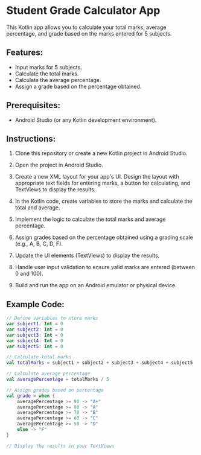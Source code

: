 # Student Grade Calculator App

This Kotlin app allows you to calculate your total marks, average percentage, and grade based on the marks entered for 5 subjects.

## Features:
- Input marks for 5 subjects.
- Calculate the total marks.
- Calculate the average percentage.
- Assign a grade based on the percentage obtained.

## Prerequisites:
- Android Studio (or any Kotlin development environment).

## Instructions:
1. Clone this repository or create a new Kotlin project in Android Studio.

2. Open the project in Android Studio.

3. Create a new XML layout for your app's UI. Design the layout with appropriate text fields for entering marks, a button for calculating, and TextViews to display the results.

4. In the Kotlin code, create variables to store the marks and calculate the total and average.

5. Implement the logic to calculate the total marks and average percentage.

6. Assign grades based on the percentage obtained using a grading scale (e.g., A, B, C, D, F).

7. Update the UI elements (TextViews) to display the results.

8. Handle user input validation to ensure valid marks are entered (between 0 and 100).

9. Build and run the app on an Android emulator or physical device.

## Example Code:
```kotlin
// Define variables to store marks
var subject1: Int = 0
var subject2: Int = 0
var subject3: Int = 0
var subject4: Int = 0
var subject5: Int = 0

// Calculate total marks
val totalMarks = subject1 + subject2 + subject3 + subject4 + subject5

// Calculate average percentage
val averagePercentage = totalMarks / 5

// Assign grades based on percentage
val grade = when {
    averagePercentage >= 90 -> "A+"
    averagePercentage >= 80 -> "A"
    averagePercentage >= 70 -> "B"
    averagePercentage >= 60 -> "C"
    averagePercentage >= 50 -> "D"
    else -> "F"
}

// Display the results in your TextViews
